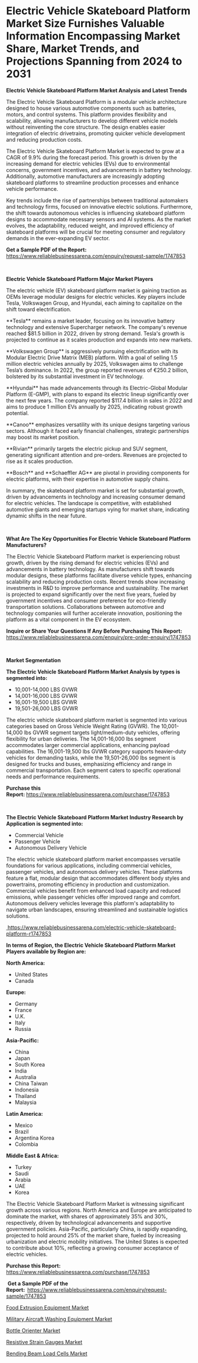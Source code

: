 <p><h1>Electric Vehicle Skateboard Platform Market Size Furnishes Valuable Information Encompassing Market Share, Market Trends, and Projections Spanning from 2024 to 2031</h1></p><p><strong>Electric Vehicle Skateboard Platform Market Analysis and Latest Trends</strong></p>
<p><p>The Electric Vehicle Skateboard Platform is a modular vehicle architecture designed to house various automotive components such as batteries, motors, and control systems. This platform provides flexibility and scalability, allowing manufacturers to develop different vehicle models without reinventing the core structure. The design enables easier integration of electric drivetrains, promoting quicker vehicle development and reducing production costs.</p><p>The Electric Vehicle Skateboard Platform Market is expected to grow at a CAGR of 9.9% during the forecast period. This growth is driven by the increasing demand for electric vehicles (EVs) due to environmental concerns, government incentives, and advancements in battery technology. Additionally, automotive manufacturers are increasingly adopting skateboard platforms to streamline production processes and enhance vehicle performance. </p><p>Key trends include the rise of partnerships between traditional automakers and technology firms, focused on innovative electric solutions. Furthermore, the shift towards autonomous vehicles is influencing skateboard platform designs to accommodate necessary sensors and AI systems. As the market evolves, the adaptability, reduced weight, and improved efficiency of skateboard platforms will be crucial for meeting consumer and regulatory demands in the ever-expanding EV sector.</p></p>
<p><strong>Get a Sample PDF of the Report:&nbsp;</strong> <a href="https://www.reliablebusinessarena.com/enquiry/request-sample/1747853?utm_campaign=1731&utm_medium=2&utm_source=Github&utm_content=ia&utm_term=02112024&utm_id=electric-vehicle-skateboard-platform">https://www.reliablebusinessarena.com/enquiry/request-sample/1747853</a></p>
<p>&nbsp;</p>
<p><strong>Electric Vehicle Skateboard Platform Major Market Players</strong></p>
<p><p>The electric vehicle (EV) skateboard platform market is gaining traction as OEMs leverage modular designs for electric vehicles. Key players include Tesla, Volkswagen Group, and Hyundai, each aiming to capitalize on the shift toward electrification.</p><p>**Tesla** remains a market leader, focusing on its innovative battery technology and extensive Supercharger network. The company's revenue reached $81.5 billion in 2022, driven by strong demand. Tesla's growth is projected to continue as it scales production and expands into new markets.</p><p>**Volkswagen Group** is aggressively pursuing electrification with its Modular Electric Drive Matrix (MEB) platform. With a goal of selling 1.5 million electric vehicles annually by 2025, Volkswagen aims to challenge Tesla’s dominance. In 2022, the group reported revenues of €250.2 billion, bolstered by its substantial investment in EV technology.</p><p>**Hyundai** has made advancements through its Electric-Global Modular Platform (E-GMP), with plans to expand its electric lineup significantly over the next few years. The company reported $117.4 billion in sales in 2022 and aims to produce 1 million EVs annually by 2025, indicating robust growth potential.</p><p>**Canoo** emphasizes versatility with its unique designs targeting various sectors. Although it faced early financial challenges, strategic partnerships may boost its market position.</p><p>**Rivian** primarily targets the electric pickup and SUV segment, generating significant attention and pre-orders. Revenues are projected to rise as it scales production.</p><p>**Bosch** and **Schaeffler AG** are pivotal in providing components for electric platforms, with their expertise in automotive supply chains.</p><p>In summary, the skateboard platform market is set for substantial growth, driven by advancements in technology and increasing consumer demand for electric vehicles. The landscape is competitive, with established automotive giants and emerging startups vying for market share, indicating dynamic shifts in the near future.</p></p>
<p>&nbsp;</p>
<p><strong>What Are The Key Opportunities For Electric Vehicle Skateboard Platform Manufacturers?</strong></p>
<p><p>The Electric Vehicle Skateboard Platform market is experiencing robust growth, driven by the rising demand for electric vehicles (EVs) and advancements in battery technology. As manufacturers shift towards modular designs, these platforms facilitate diverse vehicle types, enhancing scalability and reducing production costs. Recent trends show increasing investments in R&D to improve performance and sustainability. The market is projected to expand significantly over the next five years, fueled by government incentives and consumer preference for eco-friendly transportation solutions. Collaborations between automotive and technology companies will further accelerate innovation, positioning the platform as a vital component in the EV ecosystem.</p></p>
<p><strong>Inquire or Share Your Questions If Any Before Purchasing This Report:</strong> <a href="https://www.reliablebusinessarena.com/enquiry/pre-order-enquiry/1747853?utm_campaign=1731&utm_medium=2&utm_source=Github&utm_content=ia&utm_term=02112024&utm_id=electric-vehicle-skateboard-platform">https://www.reliablebusinessarena.com/enquiry/pre-order-enquiry/1747853</a></p>
<p>&nbsp;</p>
<p><strong>Market Segmentation</strong></p>
<p><strong>The Electric Vehicle Skateboard Platform Market Analysis by types is segmented into:</strong></p>
<p><ul><li>10,001-14,000 LBS GVWR</li><li>14,001-16,000 LBS GVWR</li><li>16,001-19,500 LBS GVWR</li><li>19,501-26,000 LBS GVWR</li></ul></p>
<p><p>The electric vehicle skateboard platform market is segmented into various categories based on Gross Vehicle Weight Rating (GVWR). The 10,001-14,000 lbs GVWR segment targets light/medium-duty vehicles, offering flexibility for urban deliveries. The 14,001-16,000 lbs segment accommodates larger commercial applications, enhancing payload capabilities. The 16,001-19,500 lbs GVWR category supports heavier-duty vehicles for demanding tasks, while the 19,501-26,000 lbs segment is designed for trucks and buses, emphasizing efficiency and range in commercial transportation. Each segment caters to specific operational needs and performance requirements.</p></p>
<p><strong>Purchase this Report:&nbsp;</strong><a href="https://www.reliablebusinessarena.com/purchase/1747853?utm_campaign=1731&utm_medium=2&utm_source=Github&utm_content=ia&utm_term=02112024&utm_id=electric-vehicle-skateboard-platform">https://www.reliablebusinessarena.com/purchase/1747853</a></p>
<p>&nbsp;</p>
<p><strong>The Electric Vehicle Skateboard Platform Market Industry Research by Application is segmented into:</strong></p>
<p><ul><li>Commercial Vehicle</li><li>Passenger Vehicle</li><li>Autonomous Delivery Vehicle</li></ul></p>
<p><p>The electric vehicle skateboard platform market encompasses versatile foundations for various applications, including commercial vehicles, passenger vehicles, and autonomous delivery vehicles. These platforms feature a flat, modular design that accommodates different body styles and powertrains, promoting efficiency in production and customization. Commercial vehicles benefit from enhanced load capacity and reduced emissions, while passenger vehicles offer improved range and comfort. Autonomous delivery vehicles leverage this platform's adaptability to navigate urban landscapes, ensuring streamlined and sustainable logistics solutions.</p></p>
<p><a href="https://www.reliablebusinessarena.com/electric-vehicle-skateboard-platform-r1747853?utm_campaign=1731&utm_medium=2&utm_source=Github&utm_content=ia&utm_term=02112024&utm_id=electric-vehicle-skateboard-platform">&nbsp;https://www.reliablebusinessarena.com/electric-vehicle-skateboard-platform-r1747853</a></p>
<p><strong>In terms of Region, the Electric Vehicle Skateboard Platform Market Players available by Region are:</strong></p>
<p>
    <p> <strong> North America: </strong>
        <ul>
            <li>United States</li>
            <li>Canada</li>
        </ul>
        </p> 
    <p> <strong> Europe: </strong>
        <ul>
            <li>Germany</li>
            <li>France</li>
            <li>U.K.</li>
            <li>Italy</li>
            <li>Russia</li>
        </ul>
        </p> 
    <p> <strong> Asia-Pacific: </strong>
        <ul>
            <li>China</li>
            <li>Japan</li>
            <li>South Korea</li>
            <li>India</li>
            <li>Australia</li>
            <li>China Taiwan</li>
            <li>Indonesia</li>
            <li>Thailand</li>
            <li>Malaysia</li>
        </ul>
        </p> 
    <p> <strong> Latin America: </strong>
        <ul>
            <li>Mexico</li>
            <li>Brazil</li>
            <li>Argentina Korea</li>
            <li>Colombia</li>
        </ul>
        </p> 
    <p> <strong> Middle East & Africa: </strong>
        <ul>
            <li>Turkey</li>
            <li>Saudi</li>
            <li>Arabia</li>
            <li>UAE</li>
            <li>Korea</li>
        </ul>
    </p>
    </p>
<p><p>The Electric Vehicle Skateboard Platform Market is witnessing significant growth across various regions. North America and Europe are anticipated to dominate the market, with shares of approximately 35% and 30%, respectively, driven by technological advancements and supportive government policies. Asia-Pacific, particularly China, is rapidly expanding, projected to hold around 25% of the market share, fueled by increasing urbanization and electric mobility initiatives. The United States is expected to contribute about 10%, reflecting a growing consumer acceptance of electric vehicles.</p></p>
<p><strong>Purchase this Report: </strong><a href="https://www.reliablebusinessarena.com/purchase/1747853?utm_campaign=1731&utm_medium=2&utm_source=Github&utm_content=ia&utm_term=02112024&utm_id=electric-vehicle-skateboard-platform">https://www.reliablebusinessarena.com/purchase/1747853</a></p>
<p>&nbsp;<strong>Get a Sample PDF of the Report:&nbsp;&nbsp;</strong><a href="https://www.reliablebusinessarena.com/enquiry/request-sample/1747853?utm_campaign=1731&utm_medium=2&utm_source=Github&utm_content=ia&utm_term=02112024&utm_id=electric-vehicle-skateboard-platform">https://www.reliablebusinessarena.com/enquiry/request-sample/1747853</a></p>
<p><strong></strong></p>
<p><p><a href="https://www.linkedin.com/pulse/strategic-forecast-food-extrusion-equipment-market-growth-a6fye?utm_campaign=1731&utm_medium=2&utm_source=Github&utm_content=ia&utm_term=02112024&utm_id=electric-vehicle-skateboard-platform">Food Extrusion Equipment Market</a></p><p><a href="https://issuu.com/reportprime-2/docs/military-aircraft-washing-equipment_fbd9e7bd62beb9?utm_campaign=1731&utm_medium=2&utm_source=Github&utm_content=ia&utm_term=02112024&utm_id=electric-vehicle-skateboard-platform">Military Aircraft Washing Equipment Market</a></p><p><a href="https://www.linkedin.com/pulse/bottle-orienter-market-report-product-type-end-use-application-21mte?utm_campaign=1731&utm_medium=2&utm_source=Github&utm_content=ia&utm_term=02112024&utm_id=electric-vehicle-skateboard-platform">Bottle Orienter Market</a></p><p><a href="https://www.linkedin.com/pulse/exploring-resistive-strain-gauges-market-strategic-insights-hs18e?utm_campaign=1731&utm_medium=2&utm_source=Github&utm_content=ia&utm_term=02112024&utm_id=electric-vehicle-skateboard-platform">Resistive Strain Gauges Market</a></p><p><a href="https://www.linkedin.com/pulse/bending-beam-load-cells-market-growth-segmentation-regional-qlvme?utm_campaign=1731&utm_medium=2&utm_source=Github&utm_content=ia&utm_term=02112024&utm_id=electric-vehicle-skateboard-platform">Bending Beam Load Cells Market</a></p></p>